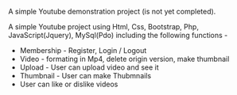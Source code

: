A simple Youtube demonstration project (is not yet completed).

A simple Youtube project using Html, Css, Bootstrap, Php, JavaScript(Jquery), MySql(Pdo) including the following functions -

- Membership - Register, Login / Logout 
- Video - formating in Mp4, delete origin version, make thumbnail
- Upload - User can upload video and see it
- Thumbnail - User can make Thubmnails
- User can like or dislike videos

